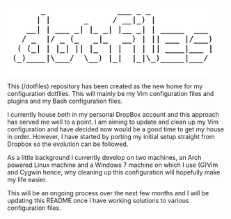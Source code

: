 ![image](dotfiles.png)

This (/dotfiles) repository has been created as the new home for my configuration dotfiles.  This will mainly be my Vim configuration files and plugins and my Bash configuration files.

I currently house both in my personal DropBox account and this approach has served me well to a point.  I am aiming to update and clean up my Vim configuration and have decided now would be a good time to get my house in order.  However, I have started by porting my initial setup straight from Dropbox so the evolution can be followed.

As a little background I currently develop on two machines, an Arch powered Linux machine and a Windows 7 machine on which I use (G)Vim and Cygwin hence, why cleaning up this configuration will hopefully make my life easier.

This will be an ongoing process over the next few months and I will be updating this README once I have working solutions to various configuration files.

